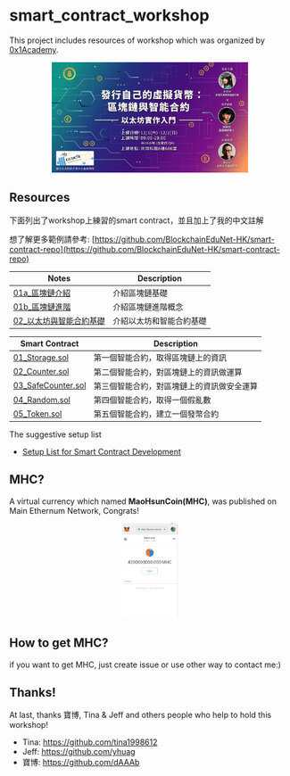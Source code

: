# smart_contract_workshop
This project includes resources of workshop which was organized by [0x1Academy](https://pub.bitrabbit.com/zh-tw/science).
<p align="center"><img src="img/01.jpg" width="70%"></p>

## Resources
下面列出了workshop上練習的smart contract，並且加上了我的中文註解

想了解更多範例請參考: [https://github.com/BlockchainEduNet-HK/smart-contract-repo](https://github.com/BlockchainEduNet-HK/smart-contract-repo)

Notes | Description
-- | --
[01a_區塊鏈介紹](https://github.com/john850512/smart_contract_workshop/blob/master/Notes/01a_%E5%8D%80%E5%A1%8A%E9%8F%88%E4%BB%8B%E7%B4%B9.md) | 介紹區塊鏈基礎
[01b_區塊鏈進階](https://github.com/john850512/smart_contract_workshop/blob/master/Notes/01b_%E5%8D%80%E5%A1%8A%E9%8F%88%E9%80%B2%E9%9A%8E.md) | 介紹區塊鏈進階概念
[02_以太坊與智能合約基礎](https://github.com/john850512/smart_contract_workshop/blob/master/Notes/02_%E4%BB%A5%E5%A4%AA%E5%9D%8A%E8%88%87%E6%99%BA%E8%83%BD%E5%90%88%E7%B4%84%E5%9F%BA%E7%A4%8E.md) | 介紹以太坊和智能合約基礎

Smart Contract   | Description
-- | --
[01_Storage.sol](https://github.com/john850512/smart_contract/blob/master/code_practice/01_Storage.sol) | 第一個智能合約，取得區塊鏈上的資訊
[02_Counter.sol](https://github.com/john850512/smart_contract/blob/master/code_practice/02_Counter.sol) | 第二個智能合約，對區塊鏈上的資訊做運算
[03_SafeCounter.sol](https://github.com/john850512/smart_contract/blob/master/code_practice/03_SafeCounter.sol) | 第三個智能合約，對區塊鏈上的資訊做安全運算
[04_Random.sol](https://github.com/john850512/smart_contract/blob/master/code_practice/04_Random.sol) | 第四個智能合約，取得一個假亂數
[05_Token.sol](https://github.com/john850512/smart_contract/blob/master/code_practice/05_Token.sol) | 第五個智能合約，建立一個發幣合約

The suggestive setup list
- [Setup List for Smart Contract Development](https://gist.github.com/yhuag/5d8ee2fd46baff47edc923134048481c)

## MHC?
A virtual currency which named **MaoHsunCoin(MHC)**, was published on Main Ethernum Network, Congrats!
<p align="center"><img src="img/02.png" width="20%"></p>

## How to get MHC?
if you want to get MHC, just create issue or use other way to contact me:)

## Thanks!
At last, thanks 寶博, Tina & Jeff and others people who help to hold this workshop!
- Tina: https://github.com/tina1998612
- Jeff: https://github.com/yhuag
- 寶博: https://github.com/dAAAb
